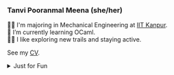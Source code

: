 <!--
**TanviPooranmal/TanviPooranmal** is a ✨ _special_ ✨ repository because its `README.md` (this file) appears on your GitHub profile. -->
### Tanvi Pooranmal Meena (she/her)
👩‍🎓 I'm majoring in Mechanical Engineering at [IIT Kanpur](https://www.iitk.ac.in/).  
🌱 I’m currently learning OCaml.  
🚴‍♀️ I like exploring new trails and staying active.  
<!--🤝 I contributed to [Astropy](https://github.com/astropy/astropy).  -->

See my [CV](https://drive.google.com/file/d/1X0k_9NCodCuM3C_k_VqecOmHQqGicRVN/view?usp=sharing).

<details>
  <summary> Just for Fun</summary>
  
  <!--START_SECTION:waka-->
![Code Time](http://img.shields.io/badge/Code%20Time-27%20hrs%2015%20mins-blue)

![Profile Views](http://img.shields.io/badge/Profile%20Views-5-blue)

**I'm a Night 🦉** 

```text
🌞 Morning                23 commits          █░░░░░░░░░░░░░░░░░░░░░░░░   02.87 % 
🌆 Daytime                202 commits         ██████░░░░░░░░░░░░░░░░░░░   25.19 % 
🌃 Evening                291 commits         █████████░░░░░░░░░░░░░░░░   36.28 % 
🌙 Night                  286 commits         █████████░░░░░░░░░░░░░░░░   35.66 % 
```
📅 **I'm Most Productive on Saturday** 

```text
Monday                   71 commits          ██░░░░░░░░░░░░░░░░░░░░░░░   08.85 % 
Tuesday                  103 commits         ███░░░░░░░░░░░░░░░░░░░░░░   12.84 % 
Wednesday                93 commits          ███░░░░░░░░░░░░░░░░░░░░░░   11.60 % 
Thursday                 69 commits          ██░░░░░░░░░░░░░░░░░░░░░░░   08.60 % 
Friday                   182 commits         ██████░░░░░░░░░░░░░░░░░░░   22.69 % 
Saturday                 200 commits         ██████░░░░░░░░░░░░░░░░░░░   24.94 % 
Sunday                   84 commits          ███░░░░░░░░░░░░░░░░░░░░░░   10.47 % 
```


📊 **This Week I Spent My Time On** 

```text
🕑︎ Time Zone: Asia/Kolkata

💬 Programming Languages: 
JavaScript               8 hrs 43 mins       ██████████░░░░░░░░░░░░░░░   38.67 % 
Markdown                 3 hrs 55 mins       ████░░░░░░░░░░░░░░░░░░░░░   17.38 % 
CSS                      2 hrs 58 mins       ███░░░░░░░░░░░░░░░░░░░░░░   13.21 % 
YAML                     2 hrs 18 mins       ███░░░░░░░░░░░░░░░░░░░░░░   10.24 % 
Go                       1 hr 33 mins        ██░░░░░░░░░░░░░░░░░░░░░░░   06.93 % 

🔥 Editors: 
VS Code                  21 hrs 33 mins      ████████████████████████░   95.53 % 
Neovim                   56 mins             █░░░░░░░░░░░░░░░░░░░░░░░░   04.20 % 
Unknown Editor           3 mins              ░░░░░░░░░░░░░░░░░░░░░░░░░   00.27 % 

💻 Operating System: 
Linux                    22 hrs 33 mins      █████████████████████████   100.00 % 
```

**I Mostly Code in JavaScript** 

```text
JavaScript               11 repos            ████████░░░░░░░░░░░░░░░░░   30.56 % 
Go                       3 repos             ██░░░░░░░░░░░░░░░░░░░░░░░   08.33 % 
TypeScript               2 repos             █░░░░░░░░░░░░░░░░░░░░░░░░   05.56 % 
Lua                      1 repo              █░░░░░░░░░░░░░░░░░░░░░░░░   02.78 % 
TeX                      1 repo              █░░░░░░░░░░░░░░░░░░░░░░░░   02.78 % 
```



**Timeline**

![Lines of Code chart](https://raw.githubusercontent.com/tanvincible/tanvincible/main/assets/bar_graph.png)


 Last Updated on 13/12/2024 11:52:37 UTC
<!--END_SECTION:waka-->
</details>
